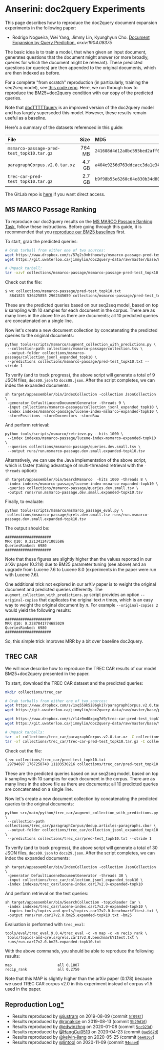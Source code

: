 # Anserini: doc2query Experiments

This page describes how to reproduce the doc2query document expansion experiments in the following paper:

+ Rodrigo Nogueira, Wei Yang, Jimmy Lin, Kyunghyun Cho. [Document Expansion by Query Prediction.](https://arxiv.org/abs/1904.08375) _arxiv:1904.08375_

The basic idea is to train a model, that when given an input document, generates questions that the document might answer (or more broadly, queries for which the document might be relevant).
These predicted questions (or queries) are then appended to the original documents, which are then indexed as before.

For a complete "from scratch" reproduction (in particularly, training the seq2seq model), see [this code repo](https://github.com/nyu-dl/dl4ir-doc2query).
Here, we run through how to reproduce the BM25+doc2query condition with our copy of the predicted queries.

Note that [docTTTTTquery](experiments-docTTTTTquery.md) is an improved version of the doc2query model and has largely superseded this model.
However, these results remain useful as a baseline.

Here's a summary of the datasets referenced in this guide:

File | Size | MD5 | Download
:----|-----:|:----|:-----
`msmarco-passage-pred-test_topk10.tar.gz` | 764 MB | `241608d4d12a0bc595bed2aff0f56ea3` | [[Dropbox](https://www.dropbox.com/s/57g2s9vhthoewty/msmarco-passage-pred-test_topk10.tar.gz?dl=1)] [[GitLab](https://git.uwaterloo.ca/jimmylin/doc2query-data/raw/master/base/msmarco-passage-pred-test_topk10.tar.gz)]
`paragraphCorpus.v2.0.tar.xz` | 4.7 GB | `a404e9256d763ddcacc3da1e34de466a` | [[Dropbox](https://www.dropbox.com/s/1xq559k5i86gk17/paragraphCorpus.v2.0.tar.xz?dl=1)] [[GitLab](https://git.uwaterloo.ca/jimmylin/doc2query-data/raw/master/base/paragraphCorpus.v2.0.tar.xz)]
`trec-car-pred-test_topk10.tar.gz` | 2.7 GB | `b9f98b55e6260c64e830b34d80a7afd7` | [[Dropbox](https://www.dropbox.com/s/rl4r0md0xgxg7d9/trec-car-pred-test_topk10.tar.gz?dl=1)] [[GitLab](https://git.uwaterloo.ca/jimmylin/doc2query-data/raw/master/base/trec-car-pred-test_topk10.tar.gz)]

The GitLab repo is [here](https://git.uwaterloo.ca/jimmylin/doc2query-data/) if you want direct access.

## MS MARCO Passage Ranking

To reproduce our doc2query results on the [MS MARCO Passage Ranking Task](https://github.com/microsoft/MSMARCO-Passage-Ranking), follow these instructions.
Before going through this guide, it is recommended that you [reproduce our BM25 baselines](experiments-msmarco-passage.md) first.

To start, grab the predicted queries:

```bash
# Grab tarball from either one of two sources:
wget https://www.dropbox.com/s/57g2s9vhthoewty/msmarco-passage-pred-test_topk10.tar.gz -P collections/msmarco-passage
wget https://git.uwaterloo.ca/jimmylin/doc2query-data/raw/master/base/msmarco-passage-pred-test_topk10.tar.gz -P collections/msmarco-passage

# Unpack tarball:
tar -xzvf collections/msmarco-passage/msmarco-passage-pred-test_topk10.tar.gz -C collections/msmarco-passage
```

Check out the file:

```bash
$ wc collections/msmarco-passage/pred-test_topk10.txt
  8841823 536425855 2962345659 collections/msmarco-passage/pred-test_topk10.txt
```

These are the predicted queries based on our seq2seq model, based on top _k_ sampling with 10 samples for each document in the corpus.
There are as many lines in the above file as there are documents; all 10 predicted queries are concatenated on a single line.

Now let's create a new document collection by concatenating the predicted queries to the original documents:

```
python tools/scripts/msmarco/augment_collection_with_predictions.py \
 --collection-path collections/msmarco-passage/collection.tsv \
 --output-folder collections/msmarco-passage/collection_jsonl_expanded_topk10 \
 --predictions collections/msmarco-passage/pred-test_topk10.txt --stride 1
```

To verify (and to track progress), the above script will generate a total of 9 JSON files, `docs00.json` to `docs08.json`.
After the script completes, we can index the expanded documents:

```
sh target/appassembler/bin/IndexCollection -collection JsonCollection \
 -generator DefaultLuceneDocumentGenerator -threads 9 \
 -input collections/msmarco-passage/collection_jsonl_expanded_topk10 \
 -index indexes/msmarco-passage/lucene-index-msmarco-expanded-topk10 \
 -storePositions -storeDocvectors -storeRaw
```

And perform retrieval:

```
python tools/scripts/msmarco/retrieve.py --hits 1000 \
 --index indexes/msmarco-passage/lucene-index-msmarco-expanded-topk10 \
 --queries collections/msmarco-passage/queries.dev.small.tsv \
 --output runs/run.msmarco-passage.dev.small.expanded-topk10.tsv
```

Alternatively, we can use the Java implementation of the above script, which is faster (taking advantage of multi-threaded retrieval with the `-threads` option):

```
sh target/appassembler/bin/SearchMsmarco  -hits 1000 -threads 8 \
 -index indexes/msmarco-passage/lucene-index-msmarco-expanded-topk10 \
 -queries collections/msmarco-passage/queries.dev.small.tsv \
 -output runs/run.msmarco-passage.dev.small.expanded-topk10.tsv
```

Finally, to evaluate:

```
python tools/scripts/msmarco/msmarco_passage_eval.py \
 collections/msmarco-passage/qrels.dev.small.tsv runs/run.msmarco-passage.dev.small.expanded-topk10.tsv
```

The output should be:

```
#####################
MRR @10: 0.2213412471005586
QueriesRanked: 6980
#####################
```

Note that these figures are slightly higher than the values reported in our arXiv paper (0.218) due to BM25 parameter tuning (see above) and an upgrade from Lucene 7.6 to Lucene 8.0 (experiments in the paper were run with Lucene 7.6).

One additional trick not explored in our arXiv paper is to weight the original document and predicted queries differently.
The `augment_collection_with_predictions.py` script provides an option `--original-copies` that duplicates the original text _n_ times, which is an easy way to weight the original document by _n_.
For example `--original-copies 2` would yield the following results:

```
#####################
MRR @10: 0.2287041774685029
QueriesRanked: 6980
#####################
```

So, this simple trick improves MRR by a bit over baseline doc2query.

## TREC CAR

We will now describe how to reproduce the TREC CAR results of our model BM25+doc2query presented in the paper.

To start, download the TREC CAR dataset and the predicted queries:

```bash
mkdir collections/trec_car

# Grab tarballs from either one of two sources:
wget https://www.dropbox.com/s/1xq559k5i86gk17/paragraphCorpus.v2.0.tar.xz -P collections/trec_car
wget https://git.uwaterloo.ca/jimmylin/doc2query-data/raw/master/base/paragraphCorpus.v2.0.tar.xz -P collections/trec_car

wget https://www.dropbox.com/s/rl4r0md0xgxg7d9/trec-car-pred-test_topk10.tar.gz -P collections/trec_car
wget https://git.uwaterloo.ca/jimmylin/doc2query-data/raw/master/base/trec-car-pred-test_topk10.tar.gz -P collections/trec_car

# Unpack tarballs:
tar -xf collections/trec_car/paragraphCorpus.v2.0.tar.xz -C collections/trec_car
tar -xf collections/trec_car/trec-car-pred-test_topk10.tar.gz -C collections/trec_car
```

Check out the file:

```bash
$ wc collections/trec_car/pred-test_topk10.txt
 29794697 1767258740 11103530216 collections/trec_car/pred-test_topk10.txt
```

These are the predicted queries based on our seq2seq model, based on top _k_ sampling with 10 samples for each document in the corpus.
There are as many lines in the above file as there are documents; all 10 predicted queries are concatenated on a single line.

Now let's create a new document collection by concatenating the predicted queries to the original documents:

```
python src/main/python/trec_car/augment_collection_with_predictions.py \
 --collection-path collections/trec_car/paragraphCorpus/dedup.articles-paragraphs.cbor \
 --output-folder collections/trec_car/collection_jsonl_expanded_topk10 \
 --predictions collections/trec_car/pred-test_topk10.txt --stride 1
```

To verify (and to track progress), the above script will generate a total of 30 JSON files, `docs00.json` to `docs29.json`.
After the script completes, we can index the expanded documents:

```
sh target/appassembler/bin/IndexCollection -collection JsonCollection \
 -generator DefaultLuceneDocumentGenerator -threads 30 \
 -input collections/trec_car/collection_jsonl_expanded_topk10 \
 -index indexes/trec_car/lucene-index.car17v2.0-expanded-topk10
```

And perform retrieval on the test queries:

```
sh target/appassembler/bin/SearchCollection -topicReader Car \
 -index indexes/trec_car/lucene-index.car17v2.0-expanded-topk10 \
 -topics tools/topics-and-qrels/topics.car17v2.0.benchmarkY1test.txt \
 -output runs/run.car17v2.0.bm25.expanded-topk10.txt -bm25
```

Evaluation is performed with `trec_eval`:

```
tools/eval/trec_eval.9.0.4/trec_eval -c -m map -c -m recip_rank \
 tools/topics-and-qrels/qrels.car17v2.0.benchmarkY1test.txt \
 runs/run.car17v2.0.bm25.expanded-topk10.txt
```

With the above commands, you should be able to reproduce the following results:

```
map                   	all	0.1807
recip_rank            	all	0.2750
```

Note that this MAP is slightly higher than the arXiv paper (0.178) because we used
TREC CAR corpus v2.0 in this experiment instead of corpus v1.5 used in the paper.

## Reproduction Log[*](reproducibility.md)

+ Results reproduced by [@justram](https://github.com/justram) on 2019-08-09 (commit [`5f098f`](https://github.com/justram/Anserini/commit/5f098f23527611bca1224149bc2d155adce1e48))
+ Results reproduced by [@ronakice](https://github.com/ronakice) on 2019-08-13 (commit [`5b29d16`](https://github.com/castorini/anserini/commit/5b29d1654abc5e8a014c2230da990ab2f91fb340))
+ Results reproduced by [@edwinzhng](https://github.com/edwinzhng) on 2020-01-08 (commit [`5cc923d`](https://github.com/castorini/anserini/commit/5cc923d5c02777d8b25df32ff2e2a59be5badfdd))
+ Results reproduced by [@HangCui0510](https://github.com/HangCui0510) on 2020-04-23 (commit [`0ae567d`](https://github.com/castorini/anserini/commit/0ae567df5c8a70ac211efd958c9ca1ff609ff782))
+ Results reproduced by [@kelvin-jiang](https://github.com/kelvin-jiang) on 2020-05-25 (commit [`b6e0367`](https://github.com/castorini/anserini/commit/b6e0367ef4e2b4fce9d81c8397ef1188e35971e7))
+ Results reproduced by [@lintool](https://github.com/lintool) on 2020-11-09 (commit [`94eae4`](https://github.com/castorini/anserini/commit/94eae4e06678446954446f2d47dae1666efe134f))
